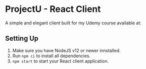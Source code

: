 # ProjectU - React Client

A simple and elegant client built for my Udemy course available at:


## Setting Up

1. Make sure you have NodeJS v12 or newer innstalled.
2. Run `npm ci` to install all dependencies.
3. `npm start` to start your React client application.
